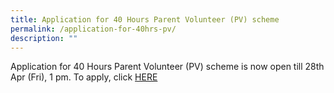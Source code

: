 ```yaml
---
title: Application for 40 Hours Parent Volunteer (PV) scheme
permalink: /application-for-40hrs-pv/
description: ""
---
```

<p>Application for 40 Hours Parent Volunteer (PV) scheme is now open till 28th Apr (Fri), 1 pm. To apply, click <a href="https://form.gov.sg/600512a90e80140011d61250" rel="noopener">HERE</a></p>